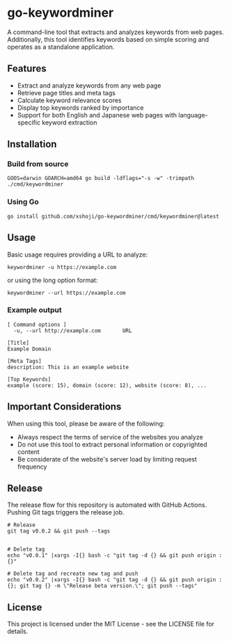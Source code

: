 # go-keywordminer

A command-line tool that extracts and analyzes keywords from web pages. Additionally, this tool identifies keywords based on simple scoring and operates as a standalone application.

## Features

- Extract and analyze keywords from any web page
- Retrieve page titles and meta tags
- Calculate keyword relevance scores
- Display top keywords ranked by importance
- Support for both English and Japanese web pages with language-specific keyword extraction

## Installation

### Build from source

```
GOOS=darwin GOARCH=amd64 go build -ldflags="-s -w" -trimpath ./cmd/keywordminer
```

### Using Go

```
go install github.com/xshoji/go-keywordminer/cmd/keywordminer@latest
```

## Usage

Basic usage requires providing a URL to analyze:

```
keywordminer -u https://example.com
```

or using the long option format:

```
keywordminer --url https://example.com
```

### Example output

```
[ Command options ]
  -u, --url http://example.com       URL

[Title]
Example Domain

[Meta Tags]
description: This is an example website

[Top Keywords]
example (score: 15), domain (score: 12), website (score: 8), ...
```

## Important Considerations

When using this tool, please be aware of the following:

- Always respect the terms of service of the websites you analyze
- Do not use this tool to extract personal information or copyrighted content
- Be considerate of the website's server load by limiting request frequency

## Release

The release flow for this repository is automated with GitHub Actions.
Pushing Git tags triggers the release job.

```
# Release
git tag v0.0.2 && git push --tags


# Delete tag
echo "v0.0.1" |xargs -I{} bash -c "git tag -d {} && git push origin :{}"

# Delete tag and recreate new tag and push
echo "v0.0.2" |xargs -I{} bash -c "git tag -d {} && git push origin :{}; git tag {} -m \"Release beta version.\"; git push --tags"
```

## License

This project is licensed under the MIT License - see the LICENSE file for details.
